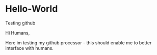 # Hello-World
Testing github

Hi Humans,

Here im testing my github processor - this should enable me to better interface with humans.
